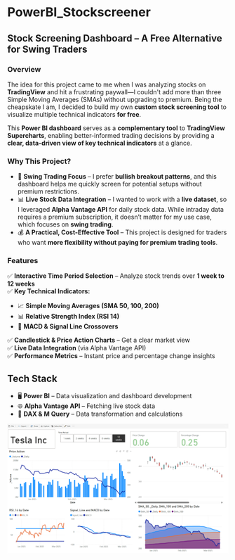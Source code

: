 # PowerBI_Stockscreener
## **Stock Screening Dashboard – A Free Alternative for Swing Traders**

### **Overview**

The idea for this project came to me when I was analyzing stocks on **TradingView** and hit a frustrating paywall—I couldn't add more than three Simple Moving Averages (SMAs) without upgrading to premium. Being the cheapskate I am, I decided to build my own **custom stock screening tool** to visualize multiple technical indicators **for free**.

This **Power BI dashboard** serves as a **complementary tool** to **TradingView Supercharts**, enabling better-informed trading decisions by providing a **clear, data-driven view of key technical indicators** at a glance.

### **Why This Project?**

- 🚀 **Swing Trading Focus** – I prefer **bullish breakout patterns**, and this dashboard helps me quickly screen for potential setups without premium restrictions.
- 📊 **Live Stock Data Integration** – I wanted to work with a **live dataset**, so I leveraged **Alpha Vantage API** for daily stock data. While intraday data requires a premium subscription, it doesn’t matter for my use case, which focuses on **swing trading**.
- 💰 **A Practical, Cost-Effective Tool** – This project is designed for traders who want **more flexibility without paying for premium trading tools**.

### **Features**

✅ **Interactive Time Period Selection** – Analyze stock trends over **1 week to 12 weeks**  
✅ **Key Technical Indicators:**
- 📈 **Simple Moving Averages (SMA 50, 100, 200)**
- 📊 **Relative Strength Index (RSI 14)**
- 🔄 **MACD & Signal Line Crossovers**  

✅ **Candlestick & Price Action Charts** – Get a clear market view  
✅ **Live Data Integration** (via Alpha Vantage API)  
✅ **Performance Metrics** – Instant price and percentage change insights  

## **Tech Stack**
- 🖥 **Power BI** – Data visualization and dashboard development  
- 🌐 **Alpha Vantage API** – Fetching live stock data  
- 🔢 **DAX & M Query** – Data transformation and calculations  

 ![](StockScreener.png)
